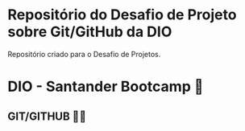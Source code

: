 # Repositório do Desafio de Projeto sobre Git/GitHub da DIO
Repositório criado para o Desafio de Projetos.

# DIO - Santander Bootcamp 🏦

## GIT/GITHUB 🧑‍💻

